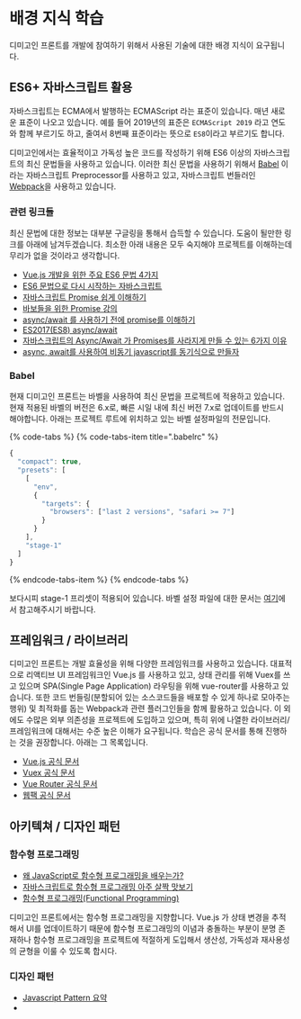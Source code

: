 # 배경 지식 학습

디미고인 프론트를 개발에 참여하기 위해서 사용된 기술에 대한 배경 지식이 요구됩니다.

## ES6+ 자바스크립트 활용

자바스크립트는 ECMA에서 발행하는 ECMAScript 라는 표준이 있습니다. 매년 새로운 표준이 나오고 있습니다. 예를 들어 2019년의 표준은 `ECMAScript 2019` 라고 연도와 함께 부르기도 하고, 줄여서 8번째 표준이라는 뜻으로 `ES8`이라고 부르기도 합니다.

디미고인에서는 효율적이고 가독성 높은 코드를 작성하기 위해 ES6 이상의 자바스크립트의 최신 문법들을 사용하고 있습니다. 이러한 최신 문법을 사용하기 위해서 [Babel](https://babeljs.io/) 이라는 자바스크립트 Preprocessor를 사용하고 있고, 자바스크립트 번들러인 [Webpack](https://webpack.js.org/)을 사용하고 있습니다.

### 관련 링크들

최신 문법에 대한 정보는 대부분 구글링을 통해서 습득할 수 있습니다. 도움이 될만한 링크를 아래에 남겨두겠습니다. 최소한 아래 내용은 모두 숙지해야 프로젝트를 이해하는데 무리가 없을 것이라고 생각합니다.

* [Vue.js 개발을 위한 주요 ES6 문법 4가지](https://joshua1988.github.io/web-development/translation/essential-es6-features-for-vuejs/)
* [ES6 문법으로 다시 시작하는 자바스크립트](https://hudi.kr/es6-%EB%AC%B8%EB%B2%95%EC%9C%BC%EB%A1%9C-%EB%8B%A4%EC%8B%9C-%EC%8B%9C%EC%9E%91%ED%95%98%EB%8A%94-%EC%9E%90%EB%B0%94%EC%8A%A4%ED%81%AC%EB%A6%BD%ED%8A%B8/)
* [자바스크립트 Promise 쉽게 이해하기](https://joshua1988.github.io/web-development/javascript/promise-for-beginners/)
* [바보들을 위한 Promise 강의](https://programmingsummaries.tistory.com/325)
* [async/await 를 사용하기 전에 promise를 이해하기](https://medium.com/@kiwanjung/%EB%B2%88%EC%97%AD-async-await-%EB%A5%BC-%EC%82%AC%EC%9A%A9%ED%95%98%EA%B8%B0-%EC%A0%84%EC%97%90-promise%EB%A5%BC-%EC%9D%B4%ED%95%B4%ED%95%98%EA%B8%B0-955dbac2c4a4)
* [ES2017\(ES8\) async/await](https://www.zerocho.com/category/ECMAScript/post/58d142d8e6cda10018195f5a)
* [자바스크립트의 Async/Await 가 Promises를 사라지게 만들 수 있는 6가지 이유](https://medium.com/@constell99/%EC%9E%90%EB%B0%94%EC%8A%A4%ED%81%AC%EB%A6%BD%ED%8A%B8%EC%9D%98-async-await-%EA%B0%80-promises%EB%A5%BC-%EC%82%AC%EB%9D%BC%EC%A7%80%EA%B2%8C-%EB%A7%8C%EB%93%A4-%EC%88%98-%EC%9E%88%EB%8A%94-6%EA%B0%80%EC%A7%80-%EC%9D%B4%EC%9C%A0-c5fe0add656c)
* [async, await를 사용하여 비동기 javascript를 동기식으로 만들자](https://blueshw.github.io/2018/02/27/async-await/)

### Babel

현재 디미고인 프론트는 바벨을 사용하여 최신 문법을 프로젝트에 적용하고 있습니다. 현재 적용된 바벨의 버전은 6.x로, 빠른 시일 내에 최신 버전 7.x로 업데이트를 반드시 해야합니다. 아래는 프로젝트 루트에 위치하고 있는 바벨 설정파일의 전문입니다.

{% code-tabs %}
{% code-tabs-item title=".babelrc" %}
```javascript
{
  "compact": true,
  "presets": [
    [
      "env",
      {
        "targets": {
          "browsers": ["last 2 versions", "safari >= 7"]
        }
      }
    ],
    "stage-1"
  ]
}

```
{% endcode-tabs-item %}
{% endcode-tabs %}

보다시피 stage-1 프리셋이 적용되어 있습니다. 바벨 설정 파일에 대한 문서는 [여기](https://babeljs.io/docs/en/options)에서 참고해주시기 바랍니다.

## 프레임워크 / 라이브러리

디미고인 프론트는 개발 효율성을 위해 다양한 프레임워크를 사용하고 있습니다. 대표적으로 리액티브 UI 프레임워크인 Vue.js 를 사용하고 있고, 상태 관리를 위해 Vuex를 쓰고 있으며 SPA\(Single Page Application\) 라우팅을 위해 vue-router를 사용하고 있습니다. 또한 코드 번들링\(분할되어 있는 소스코드들을 배포할 수 있게 하나로 모아주는 행위\) 및 최적화를 돕는 Webpack과 관련 플러그인들을 함께 활용하고 있습니다. 이 외에도 수많은 외부 의존성을 프로젝트에 도입하고 있으며, 특히 위에 나열한 라이브러리/프레임워크에 대해서는 수준 높은 이해가 요구됩니다. 학습은 공식 문서를 통해 진행하는 것을 권장합니다. 아래는 그 목록입니다.

* [Vue.js 공식 문서](https://kr.vuejs.org/)
* [Vuex 공식 문서](https://vuex.vuejs.org/kr/)
* [Vue Router 공식 문서](https://router.vuejs.org/kr/)
* [웹팩 공식 문서](https://webpack.js.org/)

## 아키텍쳐 / 디자인 패턴

### 함수형 프로그래밍

* [왜 JavaScript로 함수형 프로그래밍을 배우는가?](https://midojeong.github.io/2018/03/24/why-learn-functional-programming-in-javascript/)
* [자바스크립트로 함수형 프로그래밍 아주 살짝 맛보기](https://adhrinae.github.io/posts/functional-js-tutorial)
* [함수형 프로그래밍\(Functional Programming\)](https://www.zerocho.com/category/JavaScript/post/576cafb45eb04d4c1aa35078)

디미고인 프론트에서는 함수형 프로그래밍을 지향합니다. Vue.js 가 상태 변경을 추적해서 UI를 업데이트하기 때문에 함수형 프로그래밍의 이념과 충돌하는 부분이 분명 존재하나 함수형 프로그래밍을 프로젝트에 적절하게 도입해서 생산성, 가독성과 재사용성의 균형을 이룰 수 있도록 합시다.

### 디자인 패턴

* [Javascript Pattern 요약](https://joshua1988.github.io/web-development/javascript/javascript-pattern-design/)
* 
